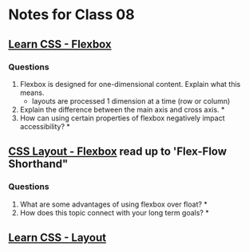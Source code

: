# Notes for Class 08

## [Learn CSS - Flexbox](https://web.dev/learn/css/flexbox/)

### Questions

1. Flexbox is designed for one-dimensional content. Explain what this means.
    * layouts are processed 1 dimension at a time (row or column)
2. Explain the difference between the main axis and cross axis.
    * 
3. How can using certain properties of flexbox negatively impact accessibility?
    * 

## [CSS Layout - Flexbox](https://developer.mozilla.org/en-US/docs/Learn/CSS/CSS_layout/Flexbox) read up to 'Flex-Flow Shorthand"

### Questions

1. What are some advantages of using flexbox over float?
    * 
2. How does this topic connect with your long term goals?
    * 

## [Learn CSS - Layout](https://web.dev/learn/css/layout/)
